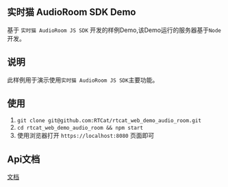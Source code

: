 ## 实时猫 AudioRoom SDK Demo
基于 `实时猫 AudioRoom JS SDK` 开发的样例Demo,该Demo运行的服务器基于`Node`开发。

## 说明
此样例用于演示使用`实时猫 AudioRoom JS SDK`主要功能。

## 使用
1. `git clone git@github.com:RTCat/rtcat_web_demo_audio_room.git`
2. `cd rtcat_web_demo_audio_room && npm start`
3. 使用浏览器打开 `https://localhost:8080` 页面即可


## Api文档

[文档](./docs/)

